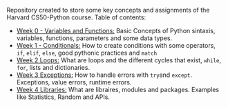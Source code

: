 Repository created to store some key concepts and assignments of the Harvard CS50-Python course. Table of contents:

- [Week 0 - Variables and Functions:](Week%200%20Variables) Basic Concepts of Python sintaxis, variables, functions, parameters and some data types.
- [Week 1 - Conditionals:](Week%201%20Conditionals) How to create conditions with some operators, `if`, `elif`, `else`, good pythonic practices and `match`
- [Week 2 Loops:](Week%202%20Loops) What are loops and the different cycles that exist, `while`, `for`, lists and dictionaries.
- [Week 3 Exceptions:](Week%203%20Exceptions) How to handle errors with `try`and `except`. Exceptions, value errors, runtime errors.
- [Week 4 Libraries:](Week%204%20Libraries) What are libraires, modules and packages. Examples like Statistics, Random and APIs.